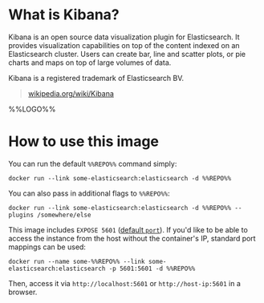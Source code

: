 # What is Kibana?

Kibana is an open source data visualization plugin for Elasticsearch. It provides visualization capabilities on top of the content indexed on an Elasticsearch cluster. Users can create bar, line and scatter plots, or pie charts and maps on top of large volumes of data.

Kibana is a registered trademark of Elasticsearch BV.

> [wikipedia.org/wiki/Kibana](https://en.wikipedia.org/wiki/Kibana)

%%LOGO%%

# How to use this image

You can run the default `%%REPO%%` command simply:

	docker run --link some-elasticsearch:elasticsearch -d %%REPO%%

You can also pass in additional flags to `%%REPO%%`:

	docker run --link some-elasticsearch:elasticsearch -d %%REPO%% --plugins /somewhere/else

This image includes `EXPOSE 5601` ([default `port`](https://www.elastic.co/guide/en/kibana/current/_setting_kibana_server_properties.html)). If you'd like to be able to access the instance from the host without the container's IP, standard port mappings can be used:

	docker run --name some-%%REPO%% --link some-elasticsearch:elasticsearch -p 5601:5601 -d %%REPO%%

Then, access it via `http://localhost:5601` or `http://host-ip:5601` in a browser.
